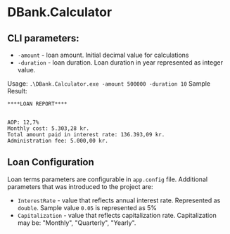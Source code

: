 # DBank.Calculator

## CLI parameters: 
- `-amount` - loan amount. Initial decimal value for calculations
- `-duration` - loan duration. Loan duration in year represented as integer value. 

Usage:
```.\DBank.Calculator.exe -amount 500000 -duration 10```
Sample Result:
```
****LOAN REPORT****


AOP: 12,7%
Monthly cost: 5.303,28 kr.
Total amount paid in interest rate: 136.393,09 kr.
Administration fee: 5.000,00 kr.

```

## Loan Configuration
Loan terms parameters are configurable in `app.config` file.
Additional parameters that was introduced to the project are:
- `InterestRate` - value that reflects annual interest rate. Represented as `double`. Sample value `0.05` is represented as 5%
- `Capitalization` - value that reflects capitalization rate. Capitalization may be: "Monthly", "Quarterly", "Yearly".  

